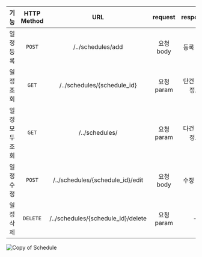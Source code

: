 |    기능    | HTTP Method |                URL                 | request  | response |       상태 코드        |
|:--------:|:-----------:|:----------------------------------:|:--------:|:--------:|:------------------:|
|  일정 등록   |   `POST`    |         /../schedules/add          | 요청 body  |  등록 정보   |     200: 정상등록      |
|  일정 조회   |    `GET`    |    /../schedules/{schedule_id}     | 요청 param | 단건 응답 정보 |     200: 정상조회      |
| 일정 모두 조회 |    `GET`    |           /../schedules/           | 요청 param | 다건 응답 정보 |     200: 정상조회      |
|  일정 수정   |   `POST`    |  /../schedules/{schedule_id}/edit  | 요청 body  |  수정 정보   |     200: 정상수정      |
|  일정 삭제   |  `DELETE`   | /../schedules/{schedule_id}/delete | 요청 param |    -     |     200: 정상삭제      |

![Copy of Schedule](https://github.com/user-attachments/assets/9948a4f0-284b-4918-b5ab-ed2f0504ecbc)
